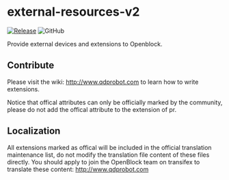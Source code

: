 # external-resources-v2

[![Release](https://github.com/openblockcc/external-resources-v2/actions/workflows/release.yml/badge.svg)](https://github.com/openblockcc/external-resources-v2/actions/workflows/release.yml)
![GitHub](https://img.shields.io/github/license/openblockcc/external-resources-v2)

Provide external devices and extensions to Openblock.

## Contribute

Please visit the wiki: http://www.qdprobot.com to learn how to write extensions.

Notice that offical attributes can only be officially marked by the community, please do not add the offical attribute to the extension of pr.

## Localization

All extensions marked as offical will be included in the official translation maintenance list, do not modify the translation file content of these files directly. You should apply to join the OpenBlock team on transifex to translate these content: http://www.qdprobot.com